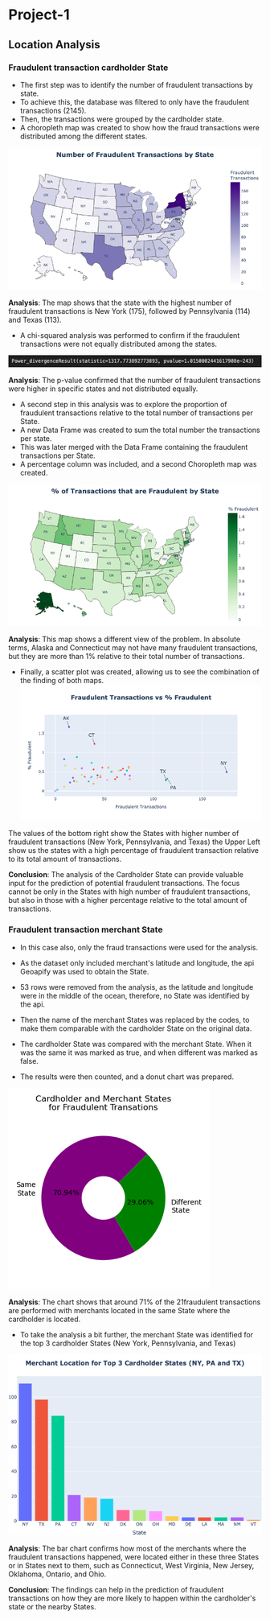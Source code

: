 # Project-1


## Location Analysis

### Fraudulent transaction cardholder State

- The first step was to identify the number of fraudulent transactions by state.
- To achieve this, the database was filtered to only have the fraudulent transactions (2145).
- Then, the transactions were grouped by the cardholder state.
- A choropleth map was created to show how the fraud transactions were distributed among the different states.

![](Images/daniel-1.png)

**Analysis**: The map shows that the state with the highest number of fraudulent transactions is New York (175), followed by Pennsylvania (114) and Texas (113).

- A chi-squared analysis was performed to confirm if the fraudulent transactions were not equally distributed among the states.

![](Images/daniel-2.png)

**Analysis**: The p-value confirmed that the number of fraudulent transactions were higher in specific states and not distributed equally.

- A second step in this analysis was to explore the proportion of fraudulent transactions relative to the total number of transactions per State.
- A new Data Frame was created to sum the total number the transactions per state.
- This was later merged with the Data Frame containing the fraudulent transactions per State.
- A percentage column was included, and a second Choropleth map was created.

![](Images/daniel-3.png)

**Analysis**: This map shows a different view of the problem. In absolute terms, Alaska and Connecticut may not have many fraudulent transactions, but they are more than 1% relative to their total number of transactions.

- Finally, a scatter plot was created, allowing us to see the combination of the finding of both maps.
![](Images/daniel-4.png)

The values of the bottom right show the States with higher number of fraudulent transactions (New York, Pennsylvania, and Texas) the Upper Left show us the states with a high percentage of fraudulent transaction relative to its total amount of transactions.


**Conclusion**: The analysis of the Cardholder State can provide valuable input for the prediction of potential fraudulent transactions. The focus cannot be only in the States with high number of fraudulent transactions, but also in those with a higher percentage relative to the total amount of transactions.


### Fraudulent transaction merchant State

- In this case also, only the fraud transactions were used for the analysis.
- As the dataset only included merchant's latitude and longitude, the api Geoapify was used to obtain the State.
- 53 rows were removed from the analysis, as the latitude and longitude were in the middle of the ocean, therefore, no State was identified by the api.
- Then the name of the merchant States was replaced by the codes, to make them comparable with the cardholder State on the original data.

- The cardholder State was compared with the merchant State. When it was the same it was marked as true, and when different was marked as false.
- The results were then counted, and a donut chart was prepared.

![](Images/daniel-5.png)

**Analysis**: The chart shows that around 71% of the 21fraudulent transactions are performed with merchants located in the same State where the cardholder is located.

- To take the analysis a bit further, the merchant State was identified for the top 3 cardholder States (New York, Pennsylvania, and Texas)

![](Images/daniel-6.png)

**Analysis**: The bar chart confirms how most of the merchants where the fraudulent transactions happened, were located either in these three States or in States next to them, such as Connecticut, West Virginia, New Jersey, Oklahoma, Ontario, and Ohio.

**Conclusion**: The findings can help in the prediction of fraudulent transactions on how they are more likely to happen within the cardholder's state or the nearby States.